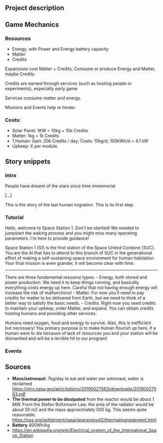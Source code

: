 ## Project description

## Game Mechanics

### Resources

- Energy, with Power and Energy battery capacity
- Matter
- Credits

Expansions cost Matter + Credits, Consume or produce Energy and Matter, maybe Credits.

Credits are earned through services (such as hosting people or experiments), especially early game

Services consume matter and energy.

Missions and Events help or hinder.

### Costs:
	
- Solar Panel: 1KW = 10kg + 10k Credits
- Matter: 1kg = 1k Credits
- 1 Human: Gain: 20k Credits / day; Costs: 10kg/d; 100kWh/d = 4.1 kW
- Upkeep: X per module.

## Story snippets

### Intro

People have dreamt of the stars since time immemorial

[...]

This is the story of the last human migration. This is its first step.

### Tutorial

Hello, welcome to Space Station 1. Don't be startled! We needed to jumpstart the waking process and you might miss many operating parameters. I'm here to provide guidance!

Space Station 1 (S1) is the first station of the Space United Combine (SUC). You are the AI that has to attend to this branch of SUC in the generational effort of making a self-sustaining space environment for human habitation. Your final mission is even grander, it will become clear with time.

------

There are three fundamental resource types:
	- Energy, both stored and power production. We need it to keep things running, and basically everything costs energy up here. Careful that not having enough energy will increase the risk of malfunctions!
	- Matter. For now you'll need to pay credits for matter to be delivered from Earth, but we need to think of a better way to satisfy the basic needs.
	- Credits. Right now you need credits to maintain your upkeep, order Matter, and expand. You can obtain credits hosting humans and providing other services.
	
Humans need oxygen, food and energy to survive. Alas, this is inefficient but necessary! You primary purpose is to make human flourish up here, if a human were to die because of lack of resources you and your station will be dismantled and will be a terrible hit to our program!

### Events

## Sources

- **Mass/astronaut:** 7kg/day to eat and water per astronaut, water is reclaimed
https://ntrs.nasa.gov/api/citations/20190027563/downloads/20190027563.pdf
- **The thermal power to be dissipated** from the reactor would be about 1 MW. From the Stefan Boltzmann Law, the area of the radiator would be about 50 m2 and the mass approximately 500 kg. This seems quite reasonable.
https://nss.org/settlement/nasa/spaceresvol2/thermalmanagement.html
- **Battery** 400Wh/kg
- https://en.wikipedia.org/wiki/Electrical_system_of_the_International_Space_Station
